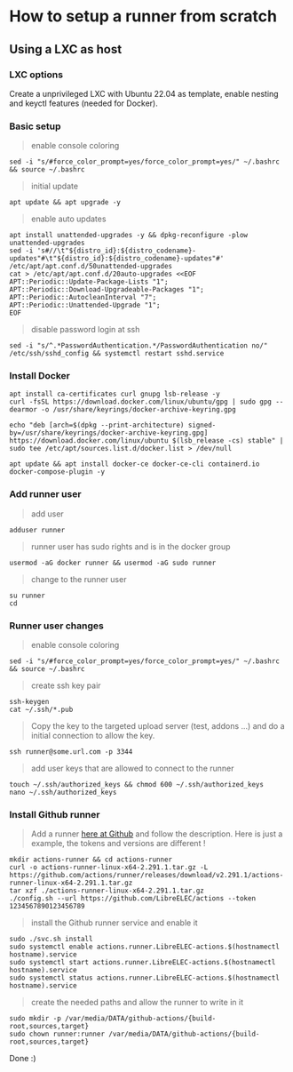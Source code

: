 # How to setup a runner from scratch

## Using a LXC as host

### LXC options

 Create a unprivileged LXC with Ubuntu 22.04 as template, enable nesting and keyctl features (needed for Docker).

### Basic setup

> enable console coloring

```shell
sed -i "s/#force_color_prompt=yes/force_color_prompt=yes/" ~/.bashrc && source ~/.bashrc
```

> initial update

```shell
apt update && apt upgrade -y
```

> enable auto updates

```shell
apt install unattended-upgrades -y && dpkg-reconfigure -plow unattended-upgrades
sed -i 's#//\t"${distro_id}:${distro_codename}-updates"#\t"${distro_id}:${distro_codename}-updates"#' /etc/apt/apt.conf.d/50unattended-upgrades
cat > /etc/apt/apt.conf.d/20auto-upgrades <<EOF
APT::Periodic::Update-Package-Lists "1";
APT::Periodic::Download-Upgradeable-Packages "1";
APT::Periodic::AutocleanInterval "7";
APT::Periodic::Unattended-Upgrade "1";
EOF
```

> disable password login at ssh

```shell
sed -i "s/^.*PasswordAuthentication.*/PasswordAuthentication no/" /etc/ssh/sshd_config && systemctl restart sshd.service
```

### Install Docker

```shell
apt install ca-certificates curl gnupg lsb-release -y
curl -fsSL https://download.docker.com/linux/ubuntu/gpg | sudo gpg --dearmor -o /usr/share/keyrings/docker-archive-keyring.gpg
```

```shell
echo "deb [arch=$(dpkg --print-architecture) signed-by=/usr/share/keyrings/docker-archive-keyring.gpg] https://download.docker.com/linux/ubuntu $(lsb_release -cs) stable" | sudo tee /etc/apt/sources.list.d/docker.list > /dev/null
```

```shell
apt update && apt install docker-ce docker-ce-cli containerd.io docker-compose-plugin -y
```

### Add runner user

> add user

```shell
adduser runner
```

> runner user has sudo rights and is in the docker group

```shell
usermod -aG docker runner && usermod -aG sudo runner
```

> change to the runner user

```shell
su runner
cd
```

### Runner  user changes

> enable console coloring

```shell
sed -i "s/#force_color_prompt=yes/force_color_prompt=yes/" ~/.bashrc && source ~/.bashrc
```

> create ssh key pair

```shell
ssh-keygen
cat ~/.ssh/*.pub
```

> Copy the key to the targeted upload server (test, addons ...) and do a initial connection to allow the key.

```shell
ssh runner@some.url.com -p 3344
```

> add user keys that are allowed to connect to the runner

```shell
touch ~/.ssh/authorized_keys && chmod 600 ~/.ssh/authorized_keys
nano ~/.ssh/authorized_keys
```

### Install Github runner

> Add a runner [here at Github](https://github.com/LibreELEC/actions/settings/actions/runners) and follow the description.
Here is just a example, the tokens and versions are different !

```shell
mkdir actions-runner && cd actions-runner
curl -o actions-runner-linux-x64-2.291.1.tar.gz -L https://github.com/actions/runner/releases/download/v2.291.1/actions-runner-linux-x64-2.291.1.tar.gz
tar xzf ./actions-runner-linux-x64-2.291.1.tar.gz
./config.sh --url https://github.com/LibreELEC/actions --token 1234567890123456789
```

> install the Github runner service and enable it

```shell
sudo ./svc.sh install
sudo systemctl enable actions.runner.LibreELEC-actions.$(hostnamectl hostname).service
sudo systemctl start actions.runner.LibreELEC-actions.$(hostnamectl hostname).service
sudo systemctl status actions.runner.LibreELEC-actions.$(hostnamectl hostname).service
```

> create the needed paths and allow the runner to write in it

```shell
sudo mkdir -p /var/media/DATA/github-actions/{build-root,sources,target}
sudo chown runner:runner /var/media/DATA/github-actions/{build-root,sources,target}
```

Done :)
